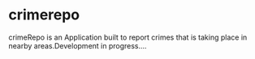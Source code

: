# crimerepo
crimeRepo is an Application built to report crimes that is taking place in nearby areas.Development in progress....
